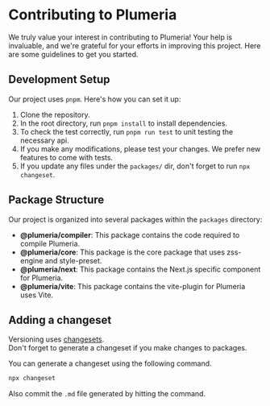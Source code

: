 # Contributing to Plumeria

We truly value your interest in contributing to Plumeria! Your help is invaluable, and we're grateful for your efforts in improving this project. Here are some guidelines to get you started.

## Development Setup

Our project uses `pnpm`. Here's how you can set it up:

1. Clone the repository.
2. In the root directory, run `pnpm install` to install dependencies.
3. To check the test correctly, run `pnpm run test` to unit testing the necessary api.
4. If you make any modifications, please test your changes. We prefer new features to come with tests.
5. If you update any files under the `packages/` dir, don't forget to run `npx changeset`.

## Package Structure

Our project is organized into several packages within the `packages` directory:

- **@plumeria/compiler**: This package contains the code required to compile Plumeria.
- **@plumeria/core**: This package is the core package that uses zss-engine and style-preset.
- **@plumeria/next**: This package contains the Next.js specific component for Plumeria.
- **@plumeria/vite**: This package contains the vite-plugin for Plumeria uses Vite.

## Adding a changeset

Versioning uses [changesets](https://github.com/changesets/changesets).  
Don't forget to generate a changeset if you make changes to packages.

You can generate a changeset using the following command.

```sh
npx changeset
```

Also commit the `.md` file generated by hitting the command.
